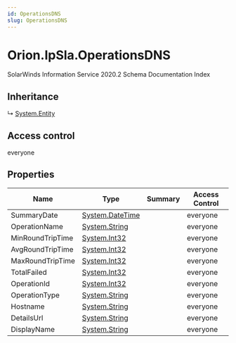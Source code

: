```yaml
---
id: OperationsDNS
slug: OperationsDNS
---
```


# Orion.IpSla.OperationsDNS

SolarWinds Information Service 2020.2 Schema Documentation Index

## Inheritance

↳ [System.Entity](./../System/Entity)

## Access control

everyone

## Properties

| Name | Type | Summary | Access Control |
| ------ | ------ | ------ | ------ |
| SummaryDate | [System.DateTime](https://docs.microsoft.com/en-us/dotnet/api/system.datetime) |  | everyone |
| OperationName | [System.String](https://docs.microsoft.com/en-us/dotnet/api/system.string) |  | everyone |
| MinRoundTripTime | [System.Int32](https://docs.microsoft.com/en-us/dotnet/api/system.int32) |  | everyone |
| AvgRoundTripTime | [System.Int32](https://docs.microsoft.com/en-us/dotnet/api/system.int32) |  | everyone |
| MaxRoundTripTime | [System.Int32](https://docs.microsoft.com/en-us/dotnet/api/system.int32) |  | everyone |
| TotalFailed | [System.Int32](https://docs.microsoft.com/en-us/dotnet/api/system.int32) |  | everyone |
| OperationId | [System.Int32](https://docs.microsoft.com/en-us/dotnet/api/system.int32) |  | everyone |
| OperationType | [System.String](https://docs.microsoft.com/en-us/dotnet/api/system.string) |  | everyone |
| Hostname | [System.String](https://docs.microsoft.com/en-us/dotnet/api/system.string) |  | everyone |
| DetailsUrl | [System.String](https://docs.microsoft.com/en-us/dotnet/api/system.string) |  | everyone |
| DisplayName | [System.String](https://docs.microsoft.com/en-us/dotnet/api/system.string) |  | everyone |

